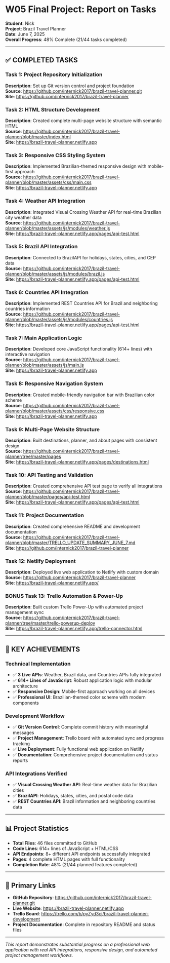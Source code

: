 # W05 Final Project: Report on Tasks
**Student**: Nick  
**Project**: Brazil Travel Planner  
**Date**: June 7, 2025  
**Overall Progress**: 48% Complete (21/44 tasks completed)

---

## ✅ **COMPLETED TASKS**

### **Task 1: Project Repository Initialization**
**Description**: Set up Git version control and project foundation  
**Source**: https://github.com/internick2017/brazil-travel-planner.git  
**Site**: https://github.com/internick2017/brazil-travel-planner  

### **Task 2: HTML Structure Development**
**Description**: Created complete multi-page website structure with semantic HTML  
**Source**: https://github.com/internick2017/brazil-travel-planner/blob/master/index.html  
**Site**: https://brazil-travel-planner.netlify.app

### **Task 3: Responsive CSS Styling System**
**Description**: Implemented Brazilian-themed responsive design with mobile-first approach  
**Source**: https://github.com/internick2017/brazil-travel-planner/blob/master/assets/css/main.css  
**Site**: https://brazil-travel-planner.netlify.app

### **Task 4: Weather API Integration**
**Description**: Integrated Visual Crossing Weather API for real-time Brazilian city weather data  
**Source**: https://github.com/internick2017/brazil-travel-planner/blob/master/assets/js/modules/weather.js  
**Site**: https://brazil-travel-planner.netlify.app/pages/api-test.html

### **Task 5: Brazil API Integration**
**Description**: Connected to BrazilAPI for holidays, states, cities, and CEP data  
**Source**: https://github.com/internick2017/brazil-travel-planner/blob/master/assets/js/modules/brazil.js  
**Site**: https://brazil-travel-planner.netlify.app/pages/api-test.html

### **Task 6: Countries API Integration**
**Description**: Implemented REST Countries API for Brazil and neighboring countries information  
**Source**: https://github.com/internick2017/brazil-travel-planner/blob/master/assets/js/modules/countries.js  
**Site**: https://brazil-travel-planner.netlify.app/pages/api-test.html

### **Task 7: Main Application Logic**
**Description**: Developed core JavaScript functionality (614+ lines) with interactive navigation  
**Source**: https://github.com/internick2017/brazil-travel-planner/blob/master/assets/js/main.js  
**Site**: https://brazil-travel-planner.netlify.app

### **Task 8: Responsive Navigation System**
**Description**: Created mobile-friendly navigation bar with Brazilian color scheme  
**Source**: https://github.com/internick2017/brazil-travel-planner/blob/master/assets/css/responsive.css  
**Site**: https://brazil-travel-planner.netlify.app

### **Task 9: Multi-Page Website Structure**
**Description**: Built destinations, planner, and about pages with consistent design  
**Source**: https://github.com/internick2017/brazil-travel-planner/tree/master/pages  
**Site**: https://brazil-travel-planner.netlify.app/pages/destinations.html

### **Task 10: API Testing and Validation**
**Description**: Created comprehensive API test page to verify all integrations  
**Source**: https://github.com/internick2017/brazil-travel-planner/blob/master/pages/api-test.html  
**Site**: https://brazil-travel-planner.netlify.app/pages/api-test.html

### **Task 11: Project Documentation**
**Description**: Created comprehensive README and development documentation  
**Source**: https://github.com/internick2017/brazil-travel-planner/blob/master/TRELLO_UPDATE_SUMMARY_JUNE_7.md  
**Site**: https://github.com/internick2017/brazil-travel-planner  

### **Task 12: Netlify Deployment**
**Description**: Deployed live web application to Netlify with custom domain  
**Source**: https://github.com/internick2017/brazil-travel-planner  
**Site**: https://brazil-travel-planner.netlify.app/  

### **BONUS Task 13: Trello Automation & Power-Up**
**Description**: Built custom Trello Power-Up with automated project management sync  
**Source**: https://github.com/internick2017/brazil-travel-planner/tree/master/trello-powerup-deploy  
**Site**: https://brazil-travel-planner.netlify.app/trello-connector.html  

---

## 🎯 **KEY ACHIEVEMENTS**

### **Technical Implementation**
- ✅ **3 Live APIs**: Weather, Brazil data, and Countries APIs fully integrated
- ✅ **614+ Lines of JavaScript**: Robust application logic with modular architecture
- ✅ **Responsive Design**: Mobile-first approach working on all devices
- ✅ **Professional UI**: Brazilian-themed color scheme with modern components

### **Development Workflow**
- ✅ **Git Version Control**: Complete commit history with meaningful messages
- ✅ **Project Management**: Trello board with automated sync and progress tracking
- ✅ **Live Deployment**: Fully functional web application on Netlify
- ✅ **Documentation**: Comprehensive project documentation and status reports

### **API Integrations Verified**
- ✅ **Visual Crossing Weather API**: Real-time weather data for Brazilian cities
- ✅ **BrazilAPI**: Holidays, states, cities, and postal code data
- ✅ **REST Countries API**: Brazil information and neighboring countries data

---

## 📊 **Project Statistics**
- **Total Files**: 46 files committed to GitHub
- **Code Lines**: 614+ lines of JavaScript + HTML/CSS
- **API Endpoints**: 8+ different API endpoints successfully integrated
- **Pages**: 4 complete HTML pages with full functionality
- **Completion Rate**: 48% (21/44 planned features completed)

---

## 🔗 **Primary Links**
- **GitHub Repository**: https://github.com/internick2017/brazil-travel-planner.git
- **Live Website**: https://brazil-travel-planner.netlify.app
- **Trello Board**: https://trello.com/b/pyZyd3cj/brazil-travel-planner-development
- **Project Documentation**: Complete in repository README and status files

---

*This report demonstrates substantial progress on a professional web application with real API integrations, responsive design, and automated project management workflows.*
